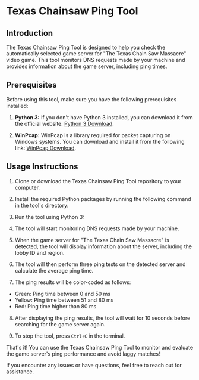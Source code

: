 # Texas Chainsaw Ping Tool

## Introduction
The Texas Chainsaw Ping Tool is designed to help you check the automatically selected game server for "The Texas Chain Saw Massacre" video game. This tool monitors DNS requests made by your machine and provides information about the game server, including ping times.

## Prerequisites
Before using this tool, make sure you have the following prerequisites installed:

1. **Python 3:** If you don't have Python 3 installed, you can download it from the official website: [Python 3 Download](https://www.python.org/downloads/).

2. **WinPcap:** WinPcap is a library required for packet capturing on Windows systems. You can download and install it from the following link: [WinPcap Download](https://www.winpcap.org/install/default.htm).

## Usage Instructions
1. Clone or download the Texas Chainsaw Ping Tool repository to your computer.

2. Install the required Python packages by running the following command in the tool's directory:

3. Run the tool using Python 3:

4. The tool will start monitoring DNS requests made by your machine.

5. When the game server for "The Texas Chain Saw Massacre" is detected, the tool will display information about the server, including the lobby ID and region.

6. The tool will then perform three ping tests on the detected server and calculate the average ping time.

7. The ping results will be color-coded as follows:
- Green: Ping time between 0 and 50 ms
- Yellow: Ping time between 51 and 80 ms
- Red: Ping time higher than 80 ms

8. After displaying the ping results, the tool will wait for 10 seconds before searching for the game server again.

9. To stop the tool, press `Ctrl+C` in the terminal.

That's it! You can use the Texas Chainsaw Ping Tool to monitor and evaluate the game server's ping performance and avoid laggy matches!

If you encounter any issues or have questions, feel free to reach out for assistance.


